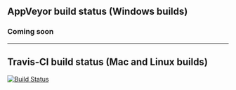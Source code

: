 ## AppVeyor build status (Windows builds)
### Coming soon

---

## Travis-CI build status (Mac and Linux builds)
[![Build Status](https://travis-ci.org/smac89/java-cef-build.svg?branch=master)](https://travis-ci.org/smac89/java-cef-build)
